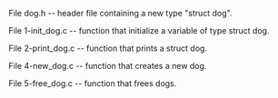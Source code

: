 File dog.h -- header file containing a new type "struct dog".

File 1-init_dog.c -- function that initialize a variable of type struct dog.

File 2-print_dog.c -- function that prints a struct dog.

File 4-new_dog.c -- function that creates a new dog.

File 5-free_dog.c -- function that frees dogs.
